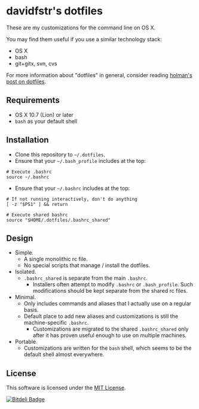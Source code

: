 # davidfstr's dotfiles

These are my customizations for the command line on OS X.

You may find them useful if you use a similar technology stack:

* OS X
* bash
* git+gitx, svn, cvs

For more information about "dotfiles" in general, consider reading [holman's post on dotfiles](http://zachholman.com/2010/08/dotfiles-are-meant-to-be-forked/).


## Requirements

* OS X 10.7 (Lion) or later
* `bash` as your default shell


## Installation

* Clone this repository to `~/.dotfiles`.
* Ensure that your `~/.bash_profile` includes at the top:

```
# Execute .bashrc
source ~/.bashrc
```

* Ensure that your `~/.bashrc` includes at the top:

```
# If not running interactively, don't do anything
[ -z "$PS1" ] && return

# Execute shared bashrc
source "$HOME/.dotfiles/.bashrc_shared"
```

## Design

* Simple.
    * A single monolithic rc file.
    * No special scripts that manage / install the dotfiles.
* Isolated.
    * `.bashrc_shared` is separate from the main `.bashrc`.
        * Installers often attempt to modify `.bashrc` or `.bash_profile`.
          Such modifications should be kept separate from the shared rc files.
* Minimal.
    * Only includes commands and aliases that I actually use on a regular basis.
    * Default place to add new aliases and customizations is still the
      machine-specific `.bashrc`.
        * Customizations are migrated to the shared `.bashrc_shared` only
          after it has proven useful enough to use on multiple machines.
* Portable.
    * Customizations are written for the `bash` shell,
      which seems to be the default shell almost everywhere.

## License

This software is licensed under the [MIT License].

[MIT License]: https://github.com/davidfstr/dotfiles/blob/master/LICENSE.txt


[![Bitdeli Badge](https://d2weczhvl823v0.cloudfront.net/davidfstr/dotfiles/trend.png)](https://bitdeli.com/free "Bitdeli Badge")

